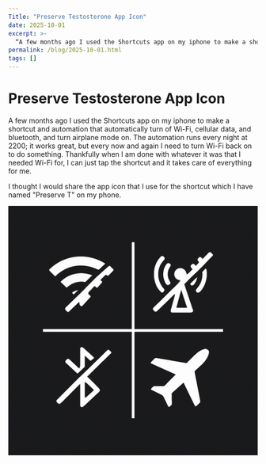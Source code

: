 ```yaml
---
Title: "Preserve Testosterone App Icon"
date: 2025-10-01
excerpt: >-
  “A few months ago I used the Shortcuts app on my iphone to make a shortcut and automation that automatically turn of Wi-Fi, cellular data, and bluetooth, and turn airplane mode on. The automation runs every night at 2200; it works great, but every now and again I need to turn Wi-Fi back on to do something. Thankfully when I am done with whatever it was that I needed Wi-Fi for, I can just tap the shortcut and it takes care of everything for me.”
permalink: /blog/2025-10-01.html
tags: []
---
```


# Preserve Testosterone App Icon

A few months ago I used the Shortcuts app on my iphone to make a shortcut and automation that automatically turn of Wi-Fi, cellular data, and bluetooth, and turn airplane mode on. The automation runs every night at 2200; it works great, but every now and again I need to turn Wi-Fi back on to do something. Thankfully when I am done with whatever it was that I needed Wi-Fi for, I can just tap the shortcut and it takes care of everything for me. 

I thought I would share the app icon that I use for the shortcut which I have named "Preserve T" on my phone.

![Preserve Testosterone App Icon](../assets/media/images/preserve-t-app-icon.png)
